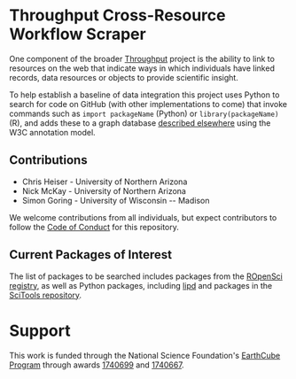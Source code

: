 # Throughput Cross-Resource Workflow Scraper

One component of the broader [Throughput](http://throughput-ec.github.io) project is the ability to link to resources on the web that indicate ways in which individuals have linked records, data resources or objects to provide scientific insight.

To help establish a baseline of data integration this project uses Python to search for code on GitHub (with other implementations to come) that invoke commands such as `import packageName` (Python) or `library(packageName)` (R), and adds these to a graph database [described elsewhere](http://throughput-ec.github.io/throughputdb/populate/case_study.html) using the W3C annotation model.

## Contributions

*   Chris Heiser - University of Northern Arizona
*   Nick McKay - University of Northern Arizona
*   Simon Goring - University of Wisconsin -- Madison

We welcome contributions from all individuals, but expect contributors to follow the [Code of Conduct](http://contributor-covenant.org/version/1/3/0/) for this repository.

## Current Packages of Interest

The list of packages to be searched includes packages from the [ROpenSci registry](https://raw.githubusercontent.com/ropensci/roregistry/master/registry.json), as well as Python packages, including [lipd](https://github.com/nickmckay/LiPD-utilities) and packages in the [SciTools repository](https://github.com/SciTools).

# Support

This work is funded through the National Science Foundation's [EarthCube Program](http://earthcube.org) through awards [1740699](https://www.nsf.gov/awardsearch/showAward?AWD_ID=1740699) and [1740667](https://www.nsf.gov/awardsearch/showAward?AWD_ID=1740667).
